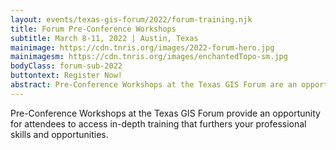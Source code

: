 ```yaml
---
layout: events/texas-gis-forum/2022/forum-training.njk
title: Forum Pre-Conference Workshops
subtitle: March 8-11, 2022 | Austin, Texas
mainimage: https://cdn.tnris.org/images/2022-forum-hero.jpg
mainimagesm: https://cdn.tnris.org/images/enchantedTopo-sm.jpg
bodyClass: forum-sub-2022
buttontext: Register Now!
abstract: Pre-Conference Workshops at the Texas GIS Forum are an opportunity for attendees to dive into in-depth training that furthers your professional skills and opportunities.
---
```


Pre-Conference Workshops at the Texas GIS Forum provide an opportunity for attendees to access in-depth training that furthers your professional skills and opportunities.
